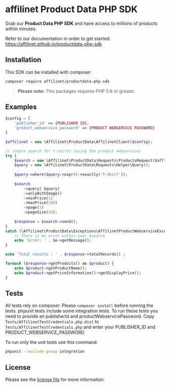 # affilinet Product Data PHP SDK
Grab our <b>Product Data PHP SDK</b> and have access to millions of products within minutes.    

Refer to our documentation in order to get started: https://affilinet.github.io/productdata-php-sdk


## Installation
This SDK can be installed with composer

```sh
composer require affilinet/productdata-php-sdk
```
> **Please note:** This packages requires PHP 5.6 or greater.


## Examples

```php
$config = [
    'publisher_id' => {PUBLISHER ID},
    'product_webservice_password' => {PRODUCT WEBSERVICE PASSWORD}
]

$affilinet = new \Affilinet\ProductData\AffilinetClient($config);

// simple search for t-shirts (using the product webservice)
try {
    $search = new \Affilinet\ProductData\Requests\ProductsRequest($affilinet);
    $query = new \Affilinet\ProductData\Requests\Helper\Query();
    
    $query->where($query->expr()->exactly('T-Shirt'));
    
    $search
        ->query( $query)
        ->onlyWithImage()
        ->minPrice(1)
        ->maxPrice(100)
        ->page(1)
        ->pageSize(20);
    
    $response = $search->send();
}
catch (\Affilinet\ProductData\Exceptions\AffilinetProductWebserviceException $e) {
    // There is an error within your $search
    echo 'Error: ' . $e->getMessage();
}

echo 'Total results : ' . $response->totalRecords() ;

foreach ($response->getProducts() as $product) {
    echo $product->getProductName();
    echo $product->getPriceInformation()->getDisplayPrice();
}

```


## Tests

All tests rely on composer. Please `composer install` before running the tests. 
phpunit tests include some integration tests. To run these tests you need to provide an publisherId and productWebservicePassword. 
Copy `Tests/AffilinetTestCredentials.php.dist` to `Tests/AffilinetTestCredentials.php` and enter your PUBLISHER_ID and PRODUCT_WEBSERVICE_PASSWORD

To run only the unit tests use this command:
```sh
phpunit --exclude-group integration
```


## License

Please see the [license file](https://github.com/affilinet/php-sdk/blob/master/LICENSE) for more information.
